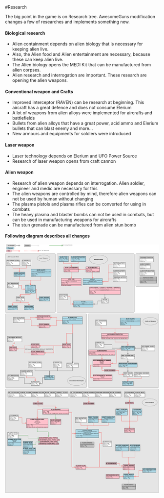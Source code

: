 #Research

The big point in the game is on Research tree. AwesomeGuns modification changes a few of researches and implements something new.

#### Biological research

- Alien containment depends on alien biology that is necessary for keeping alien live.
- Also, the Alien food and Alien entertainment are necessary, because these can keep alien live.
- The Alien biology opens the MEDI Kit that can be manufactured from alien corpses. 
- Alien research and interrogation are important. These research are opening the alien weapons.

#### Conventional weapon and Crafts

- Improved interceptor (RAVEN) can be research at beginning. This aircraft has a great defence and does not consume Elerium
- A lot of weapons from alien alloys were implemented for aircrafts and battlefields
- Bullets from alien alloys that have a great power, acid ammo and Elerium bullets that can blast enemy and more... 
- New armours and equipments for soldiers were introduced

#### Laser weapon

- Laser technology depends on Elerium and UFO Power Source
- Research of laser weapon opens from craft cannon
 
#### Alien weapon

- Research of alien weapon depends on interrogation. Alien soldier, engineer and medic are necessary for this
- The alien weapons are controlled by mind, therefore alien weapons can not be used by human without changing
- The plasma pistols and plasma rifles can be converted for using in combats
- The heavy plasma and blaster bombs can not be used in combats, but can be used in manufacturing weapons for aircrafts
- The stun grenade can be manufactured from alien stun bomb
 
#### Following diagram describes all changes

![Research tree](WorkFiles/Research.png)

